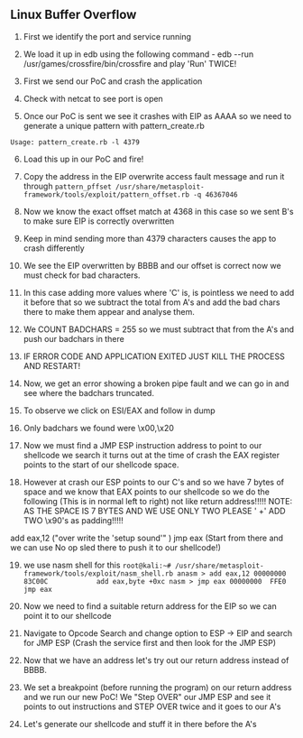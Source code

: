## Linux Buffer Overflow

1) First we identify the port and service running

2) We load it up in edb using the following command - edb --run /usr/games/crossfire/bin/crossfire and play 'Run' TWICE!

3) First we send our PoC and crash the application

4) Check with netcat to see port is open

5) Once our PoC is sent we see it crashes with EIP as AAAA so we need to generate a unique pattern with pattern_create.rb

`Usage: pattern_create.rb -l 4379`

6) Load this up in our PoC and fire!

7) Copy the address in the EIP overwrite access fault message and run it through `pattern_pffset
/usr/share/metasploit-framework/tools/exploit/pattern_offset.rb -q 46367046`

8) Now we know the exact offset match at 4368 in this case so we sent B's to make sure EIP is correctly overwritten

9) Keep in mind sending more than 4379 characters causes the app to crash differently

10) We see the EIP overwritten by BBBB and our offset is correct now we must check for bad characters.

11) In this case adding more values where 'C' is, is pointless we need to add it before that so we subtract the total from A's and add the bad chars there to make them appear and analyse them.

12) We COUNT BADCHARS = 255 so we must subtract that from the A's and push our badchars in there

13) IF ERROR CODE AND APPLICATION EXITED JUST KILL THE PROCESS AND RESTART!

14) Now, we get an error showing a broken pipe fault and we can go in and see where the badchars truncated.

15) To observe we click on ESI/EAX and follow in dump

16) Only badchars we found were \x00,\x20

17) Now we must find a JMP ESP instruction address to point to our shellcode we search it turns out at the time of crash the EAX register points to the start of our shellcode space.

18) However at crash our ESP points to our C's and so we have 7 bytes of space and we know that EAX points to our shellcode so we do the following (This is in normal left to right) not like return address!!!!!
NOTE: AS THE SPACE IS 7 BYTES AND WE USE ONLY TWO PLEASE ' +' ADD TWO \x90's as padding!!!!!

add eax,12 ("over write the 'setup sound'" )
jmp eax (Start from there and we can use No op sled there to push it to our shellcode!)

19) we use nasm shell for this
`root@kali:~# /usr/share/metasploit-framework/tools/exploit/nasm_shell.rb
anasm > add eax,12
00000000  83C00C            add eax,byte +0xc
nasm > jmp eax
00000000  FFE0              jmp eax`

20) Now we need to find a suitable return address for the EIP so we can point it to our shellcode

21) Navigate to Opcode Search and change option to ESP -> EIP and search for JMP ESP (Crash the service first and then look for the JMP ESP)

22) Now that we have an address let's try out our return address instead of BBBB.

23) We set a breakpoint (before running the program) on our return address and we run our new PoC! We "Step OVER" our JMP ESP and see it points to out instructions and STEP OVER twice and it goes to our A's

24) Let's generate our shellcode and stuff it in there before the A's
